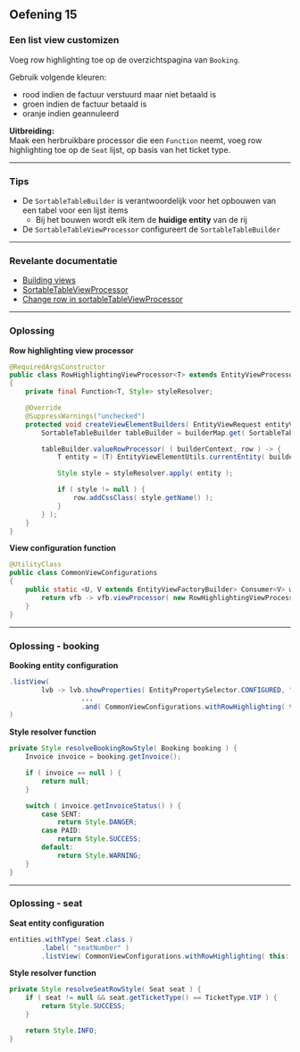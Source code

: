 ## Oefening 15
### Een list view customizen 

Voeg row highlighting toe op de overzichtspagina van `Booking`.

Gebruik volgende kleuren:
* rood indien de factuur verstuurd maar niet betaald is
* groen indien de factuur betaald is
* oranje indien geannuleerd

  
**Uitbreiding:**  
Maak een herbruikbare processor die een `Function` neemt, voeg row highlighting toe op de `Seat` lijst, op basis van het ticket type.

----

### Tips

* De `SortableTableBuilder` is verantwoordelijk voor het opbouwen van een tabel voor een lijst items
  * Bij het bouwen wordt elk item de **huidige entity** van de rij
* De `SortableTableViewProcessor` configureert de `SortableTableBuilder`
----

### Revelante documentatie

* [Building views](https://across-docs.foreach.be/across-site/production/entity-module/3.2.0/building-views/index.html#_dispatchingentityviewfactory_and_entityviewprocessor)
* [SortableTableViewProcessor](https://across-docs.foreach.be/across-site/production/entity-module/3.2.0/services-and-components/default-entityviewprocessors.html)
* [Change row in sortableTableViewProcessor](https://across-docs.foreach.be/across-site/production/entity-module/3.2.0/guides/list-view/adding-a-custom-action-to-a-listview.html)

----

### Oplossing

**Row highlighting view processor**
```java
@RequiredArgsConstructor
public class RowHighlightingViewProcessor<T> extends EntityViewProcessorAdapter
{
	private final Function<T, Style> styleResolver;

	@Override
	@SuppressWarnings("unchecked")
	protected void createViewElementBuilders( EntityViewRequest entityViewRequest, EntityView entityView, ViewElementBuilderMap builderMap ) {
		SortableTableBuilder tableBuilder = builderMap.get( SortableTableRenderingViewProcessor.TABLE_BUILDER, SortableTableBuilder.class );

		tableBuilder.valueRowProcessor( ( builderContext, row ) -> {
			T entity = (T) EntityViewElementUtils.currentEntity( builderContext );

			Style style = styleResolver.apply( entity );

			if ( style != null ) {
				row.addCssClass( style.getName() );
			}
		} );
	}
}
```

**View configuration function**
```java
@UtilityClass
public class CommonViewConfigurations
{
	public static <U, V extends EntityViewFactoryBuilder> Consumer<V> withRowHighlighting( Function<U, Style> styleResolver ) {
		return vfb -> vfb.viewProcessor( new RowHighlightingViewProcessor<>( styleResolver ) );
	}
}
```

----

### Oplossing - booking

**Booking entity configuration**
```java
.listView(
        lvb -> lvb.showProperties( EntityPropertySelector.CONFIGURED, "~ticketType" )
                  ...
                  .and( CommonViewConfigurations.withRowHighlighting( this::resolveBookingRowStyle ) )
)
```

**Style resolver function**
```java
private Style resolveBookingRowStyle( Booking booking ) {
    Invoice invoice = booking.getInvoice();

    if ( invoice == null ) {
        return null;
    }

    switch ( invoice.getInvoiceStatus() ) {
        case SENT:
            return Style.DANGER;
        case PAID:
            return Style.SUCCESS;
        default:
            return Style.WARNING;
    }
}
```

----

### Oplossing - seat

**Seat entity configuration**
```java
entities.withType( Seat.class )
        .label( "seatNumber" )
        .listView( CommonViewConfigurations.withRowHighlighting( this::resolveSeatRowStyle ) );
```

**Style resolver function**
```java
private Style resolveSeatRowStyle( Seat seat ) {
    if ( seat != null && seat.getTicketType() == TicketType.VIP ) {
        return Style.SUCCESS;
    }

    return Style.INFO;
}
```
